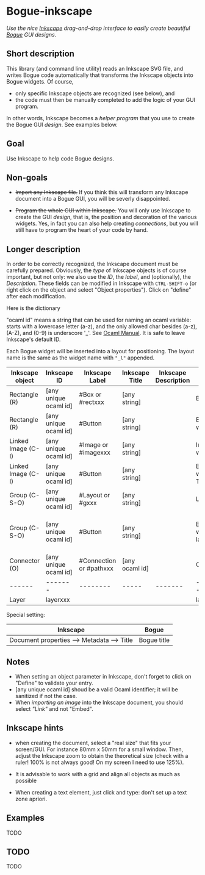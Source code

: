# Bogue-inkscape

_Use the nice [Inkscape](https://inkscape.org/) drag-and-drop interface to easily create
beautiful [Bogue](https://github.com/sanette/bogue) GUI designs._

## Short description

This library (and command line utility) reads an Inkscape SVG file,
and writes Bogue code automatically that transforms the Inkscape
objects into Bogue widgets. Of course,

+ only specific Inkscape objects are recognized (see below), and
+ the code must then be manually completed to add the logic of your GUI program.

In other words, Inkscape becomes a _helper program_ that you use to
create the Bogue GUI _design_. See examples below.

## Goal

Use Inkscape to help code Bogue designs.

## Non-goals

+ ~~Import any Inkscape file.~~ If you think this will transform any
  Inkscape document into a Bogue GUI, you will be severly
  disappointed.

+ ~~Program the whole GUI within Inkscape.~~ You will only use Inkscape to
  create the GUI _design_, that is, the position and decoration of the
  various widgets. Yes, in fact you can also help creating
  _connections_, but you will still have to program the heart of your
  code by hand.

## Longer description

In order to be correctly recognized, the Inkscape document must be
carefully prepared. Obviously, the *type* of Inkscape objects is of
course important, but not only: we also use the *ID*, the *label*, and
(optionally), the *Description*. These fields can be modified in
Inkscape with `CTRL-SHIFT-o` (or right click on the object and select
"Object properties"). Click on "define" after each modification.

Here is the dictionary

"ocaml id" means a string that can be used for naming an ocaml
variable: starts with a lowercase letter (a-z), and the only allowed
char besides (a-z), (A-Z), and (0-9) is underscore '_'.  See
[Ocaml Manual](https://v2.ocaml.org/manual/lex.html#sss:lex:identifiers).
It is safe to leave Inkscape's default ID.

Each Bogue widget will be inserted into a layout for positioning. The
layout name is the same as the widget name with `"_l"` appended.



| Inkscape object    | Inkscape ID           | Inkscape Label          | Inkscape Title | Inkscape Description | Bogue type                  | Bogue identifier | Bogue name          | Bogue parameters                       |
|--------------------|-----------------------|-------------------------|----------------|----------------------|-----------------------------|------------------|---------------------|----------------------------------------|
| Rectangle (R)      | [any unique ocaml id] | #Box or #rectxxx        | [any string]   |                      | Box widget                  | Inkscape ID      | Inkscape Title TODO |                                        |
| Rectangle (R)      | [any unique ocaml id] | #Button                 | [any string]   |                      | Button widget               | Inkscape ID      | Inkscape Title TODO | label = Inkscape Desc                  |
| Linked Image (C-I) | [any unique ocaml id] | #Image or #imagexxx     | [any string]   |                      | Image widget                | Inkscape ID      | Inkscape Title TODO |                                        |
| Linked Image (C-I) | [any unique ocaml id] | #Button                 | [any string]   |                      | Button widget TODO          | Inkscape ID      | Inkscape Title TODO |                                        |
| Group (C-S-O)      | [any unique ocaml id] | #Layout or #gxxx        | [any string]   |                      | Layout                      | Inkscape ID      | Inkscape Title      |                                        |
| Group (C-S-O)      | [any unique ocaml id] | #Button                 | [any string]   |                      | Button widget w/ label TODO | Inkscape ID      | Inkscape Title      | group should contain a rect and a text |
| Connector (O)      | [any unique ocaml id] | #Connection or #pathxxx | [any ocaml id] |                      | Connection                  | Inkscape ID      | N/A                 | action = Inkscape Title                |
|------|-------|--------|-----|-------|---------|-------|------|----------------|
| Layer              | layerxxx              |                         |                |                      | layer                       |                  |                     |                                        |



Special setting:

Inkscape | Bogue 
--------------------------------------------|-------------
 Document properties --> Metadata --> Title | Bogue title 


## Notes

+ When setting an object parameter in Inkscape, don't forget to click
  on "Define" to validate your entry.
+ [any unique ocaml id] shoud be a valid Ocaml identifier; it will be
  sanitized if not the case.
+ When *importing an image* into the Inkscape document, you should
  select *"Link"* and not "Embed".

## Inkscape hints

+ when creating the document, select a "real size" that fits your
  screen/GUI. For instance 80mm x 50mm for a small window.  Then,
  adjust the Inkscape zoom to obtain the theoretical size (check with
  a ruler! 100% is not always good! On my screen I need to use 125%).

+ It is advisable to work with a grid and align all objects as much as
  possible

+ When creating a text element, just click and type: don't set up a
  text zone apriori.


## Examples

TODO

## TODO

TODO
